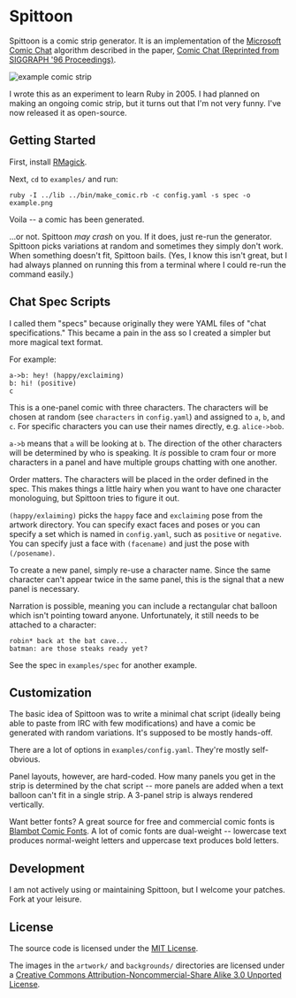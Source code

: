 Spittoon
========

Spittoon is a comic strip generator. It is an implementation of the [Microsoft Comic Chat](http://en.wikipedia.org/wiki/Microsoft_Comic_Chat) algorithm described in the paper, [Comic Chat (Reprinted from SIGGRAPH '96 Proceedings)](http://kurlander.net/DJ/Pubs/SIGGRAPH96.pdf).

![example comic strip](http://github.com/statico/spittoon/raw/master/examples/example-output.png)

I wrote this as an experiment to learn Ruby in 2005. I had planned on making an ongoing comic strip, but it turns out that I'm not very funny. I've now released it as open-source.

Getting Started
---------------

First, install [RMagick](http://rmagick.rubyforge.org/).

Next, `cd` to `examples/` and run:

    ruby -I ../lib ../bin/make_comic.rb -c config.yaml -s spec -o example.png

Voila -- a comic has been generated.

...or not. Spittoon *may crash* on you. If it does, just re-run the generator. Spittoon picks variations at random and sometimes they simply don't work. When something doesn't fit, Spittoon bails. (Yes, I know this isn't great, but I had always planned on running this from a terminal where I could re-run the command easily.)

Chat Spec Scripts
-----------------

I called them "specs" because originally they were YAML files of "chat specifications." This became a pain in the ass so I created a simpler but more magical text format.

For example:

    a->b: hey! (happy/exclaiming)
    b: hi! (positive)
    c

This is a one-panel comic with three characters. The characters will be chosen at random (see `characters` in `config.yaml`) and assigned to `a`, `b`, and `c`. For specific characters you can use their names directly, e.g. `alice->bob`.

`a->b` means that `a` will be looking at `b`. The direction of the other characters will be determined by who is speaking. It *is* possible to cram four or more characters in a panel and have multiple groups chatting with one another.

Order matters. The characters will be placed in the order defined in the spec. This makes things a little hairy when you want to have one character monologuing, but Spittoon tries to figure it out.

`(happy/exlaiming)` picks the `happy` face and `exclaiming` pose from the artwork directory. You can specify exact faces and poses or you can specify a set which is named in `config.yaml`, such as `positive` or `negative`. You can specify just a face with `(facename)` and just the pose with `(/posename)`.

To create a new panel, simply re-use a character name. Since the same character can't appear twice in the same panel, this is the signal that a new panel is necessary.

Narration is possible, meaning you can include a rectangular chat balloon which isn't pointing toward anyone. Unfortunately, it still needs to be attached to a character:

    robin* back at the bat cave...
    batman: are those steaks ready yet?

See the spec in `examples/spec` for another example.

Customization
-------------

The basic idea of Spittoon was to write a minimal chat script (ideally being able to paste from IRC with few modifications) and have a comic be generated with random variations. It's supposed to be mostly hands-off.

There are a lot of options in `examples/config.yaml`. They're mostly self-obvious.

Panel layouts, however, are hard-coded. How many panels you get in the strip is determined by the chat script -- more panels are added when a text balloon can't fit in a single strip. A 3-panel strip is always rendered vertically.

Want better fonts? A great source for free and commercial comic fonts is [Blambot Comic Fonts](http://www.blambot.com/fonts_dialogue.shtml). A lot of comic fonts are dual-weight -- lowercase text produces normal-weight letters and uppercase text produces bold letters.

Development
-----------

I am not actively using or maintaining Spittoon, but I welcome your patches. Fork at your leisure.

License
-------

The source code is licensed under the [MIT License](http://www.opensource.org/licenses/mit-license.php).

The images in the `artwork/` and `backgrounds/` directories are licensed under a [Creative Commons Attribution-Noncommercial-Share Alike 3.0 Unported License](http://creativecommons.org/licenses/by-nc-sa/3.0/).
